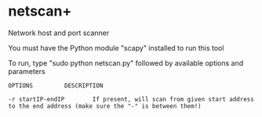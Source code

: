 # netscan+
Network host and port scanner

You must have the Python module "scapy" installed to run this tool

To run, type "sudo python netscan.py" followed by available options and parameters

	OPTIONS			DESCRIPTION

	-r startIP-endIP        If present, will scan from given start address to the end address (make sure the "-" is between them!)	

	
